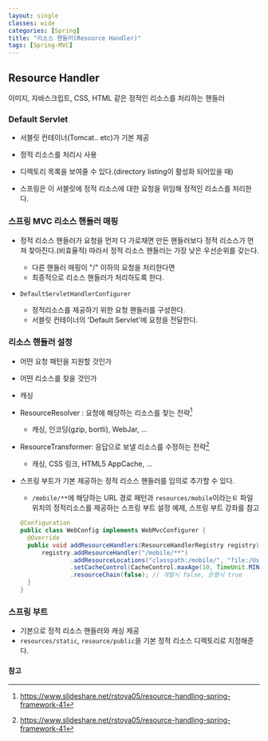 ```yaml
---
layout: single
classes: wide
categories: [Spring]
title: "리소스 핸들러(Resource Handler)"
tags: [Spring-MVC]
---
```


## Resource Handler

이미지, 자바스크립트, CSS, HTML 같은 정적인 리소스를 처리하는 핸들러





### Default Servlet

- 서블릿 컨테이너(Tomcat.. etc)가 기본 제공
- 정적 리소스를 처리시 사용
- 디렉토리 목록을 보여줄 수 있다.(directory listing이 활성화 되어있을 때)

- 스프링은 이 서블릿에 정적 리소스에 대한 요청을 위임해 정적인 리소스를 처리한다.





### 스프링 MVC 리소스 핸들러 매핑

- 정적 리소스 핸들러가 요청을 먼저 다 가로채면 만든 핸들러보다 정적 리소스가 먼져 찾아진다.(비효율적) 따라서 정적 리소스 핸들러는 가장 낮은 우선순위를 갖는다.
  - 다른 핸들러 매핑이 "/" 이하의 요청을 처리한다면
  - 최종적으로 리소스 핸들러가 처리하도록 한다.

- `DefaultServletHandlerConfigurer`
  - 정적리소스를 제공하기 위한 요청 핸들러를 구성한다.
  - 서블릿 컨테이너의 'Default Servlet'에 요청을 전달한다.





### 리소스 핸들러 설정

- 어떤 요청 패턴을 지원할 것인가
- 어떤 리소스를 찾을 것인가
- 캐싱
- ResourceResolver : 요청에 해당하는 리소스를 찾는 전략[^1]
  - 캐싱, 인코딩(gzip, bortli), WebJar, ...
- ResourceTransformer: 응답으로 보낼 리소스를 수정하는 전략[^1]
  - 캐싱, CSS 링크, HTML5 AppCache, ...
- 스프링 부트가 기본 제공하는 정적 리소스 핸들러를 임의로 추가할 수 있다.
  - `/mobile/**`에 해당하는 URL 경로 패턴과 `resources/mobile`이라는ㅌ 파일 위치의 정적리소스를 제공하는 스프링 부트  설정 예제, 스프링 부트 강좌를 참고

  ```java
  @Configuration
  public class WebConfig implements WebMvcConfigurer {
    @Override
    public void addResourceHandlers(ResourceHandlerRegistry registry) {
        registry.addResourceHandler("/mobile/**")
                .addResourceLocations("classpath:/mobile/", "file:/Users/User/files")
                .setCacheControl(CacheControl.maxAge(10, TimeUnit.MINUTES))
                .resourceChain(false); // 개발시 false, 운영시 true
    }
  }
  ```




### 스프링 부트

- 기본으로 정적 리소스 핸들러와 캐싱 제공
- `resources/static`, `resource/public`을 기본 정적 리소스 디렉토리로 지정해준다.




#### 참고

[^1]: https://www.slideshare.net/rstoya05/resource-handling-spring-framework-41

